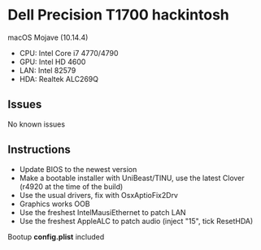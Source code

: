 # Dell Precision T1700 hackintosh
macOS Mojave (10.14.4)

- CPU: Intel Core i7 4770/4790
- GPU: Intel HD 4600
- LAN: Intel 82579
- HDA: Realtek ALC269Q 


## Issues
No known issues 


## Instructions

- Update BIOS to the newest version
- Make a bootable installer with UniBeast/TINU, use the latest Clover (r4920 at the time of the build)
- Use the usual drivers, fix with OsxAptioFix2Drv
- Graphics works OOB
- Use the freshest IntelMausiEthernet to patch LAN
- Use the freshest AppleALC to patch audio (inject "15", tick ResetHDA)



Bootup **config.plist** included
